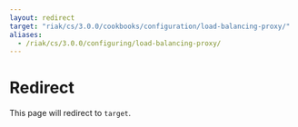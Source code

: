 ```yaml
---
layout: redirect
target: "riak/cs/3.0.0/cookbooks/configuration/load-balancing-proxy/"
aliases:
  - /riak/cs/3.0.0/configuring/load-balancing-proxy/
---
```


# Redirect

This page will redirect to `target`.
